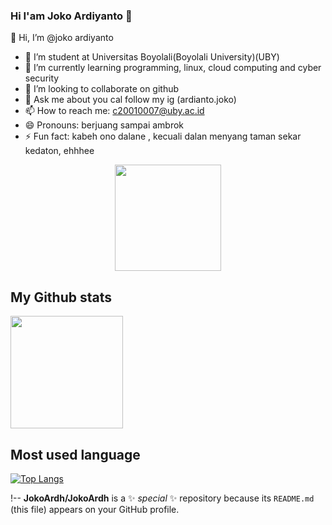 ### Hi I'am Joko Ardiyanto 👋
👋 Hi, I’m @joko ardiyanto 
- 🔭 I’m student at Universitas Boyolali(Boyolali University)(UBY)
- 🌱 I’m currently learning programming, linux, cloud computing and cyber security
- 👯 I’m looking to collaborate on github
- 💬 Ask me about you cal follow my ig (ardianto.joko)
- 📫 How to reach me: c20010007@uby.ac.id
- 😄 Pronouns: berjuang sampai ambrok
- ⚡ Fun fact: kabeh ono dalane , kecuali dalan menyang taman sekar kedaton, ehhhee

<p align="center">
  <img height="170em" src="https://github-readme-streak-stats.herokuapp.com/?user=JokoArdh=vue-dark&hide_border=true&stroke=0000&background=060A0CD0">
</p>

## My Github stats
<img height="180em" src="https://github-readme-stats.vercel.app/api?username=JokoArdh&show_icons=true&hide_border=true&&count_private=true&include_all_commits=true" />

## Most used language
[![Top Langs](https://github-readme-stats.vercel.app/api/top-langs/?username=JokoArdh)](https://github.com/JokoArdh)

<!---
Debian-UBY/Debian-UBY is a ✨ special ✨ repository because its `README.md` (this file) appears on your GitHub profile.
You can click the Preview link to take a look at your changes.
--->
!--
**JokoArdh/JokoArdh** is a ✨ _special_ ✨ repository because its `README.md` (this file) appears on your GitHub profile.

